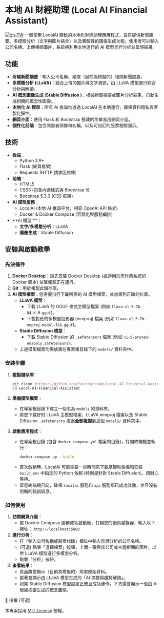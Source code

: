 # 本地 AI 財經助理 (Local AI Financial Assistant)

[![zh-TW](https://img.shields.io/badge/lang-zh--TW-blue.svg)](README.md) 一個使用 LocalAI 驅動的本地化財經助理應用程式，旨在提供新聞摘要、多模態分析（文字與圖片結合）以及實驗性的圖像生成功能。使用者可以輸入公司名稱，上傳相關圖片，系統將利用本地運行的 AI 模型進行分析並呈現結果。

##  功能

* **財經新聞摘要**：輸入公司名稱，獲取（目前為模擬的）相關新聞摘要。
* **多模態分析 (LLaVA)**：結合上傳的圖片與文字資訊，由 LLaVA 模型進行綜合分析與解讀。
* **AI 概念圖像生成 (Stable Diffusion )**：根據新聞摘要或圖片分析結果，自動生成相關的概念性圖像。
* **本地化 AI 模型**：所有 AI 推論均透過 LocalAI 在本地運行，確保資料隱私與客製化彈性。
* **網頁介面**：使用 Flask 和 Bootstrap 搭建的簡單易用網頁介面。
* **個性化前端**：包含開發者頭像和名稱，以及可自訂的股票相關圖示。

##  技術

* **後端**：
    * Python 3.9+
    * Flask (網頁框架)
    * Requests (HTTP 請求函式庫)
* **前端**：
    * HTML5
    * CSS3 (包含內嵌樣式與 Bootstrap 5)
    * Bootstrap 5.3.0 (CSS 框架)
* **AI 模型服務**：
    * LocalAI (本地 AI 推論平台，相容 OpenAI API 格式)
    * Docker & Docker Compose (容器化與服務編排)
* **AI 模型 **：
    * **文字/多模態分析**：LLaVA 
    * **圖像生成**：Stable Diffusion 

## 安裝與啟動教學

### 先決條件

1.  **Docker Desktop**：請先安裝 Docker Desktop (或適用於您作業系統的 Docker 版本) 並確保其正在運行。
2.  **Git**：用於複製此儲存庫。
3.  **AI 模型檔案**：您需要自行下載所需的 AI 模型檔案，並放置到正確的位置。
    * **LLaVA 模型**：
        * 下載 LLaVA 的 GGUF 格式主模型檔案 (例如 `llava-v1.5-7b-Q4_K_M.gguf`)。
        * 下載對應的多模態投影器 (mmproj) 檔案 (例如 `llava-v1.5-7b-mmproj-model-f16.gguf`)。
    * **Stable Diffusion 模型**：
        * 下載 Stable Diffusion 的 `.safetensors` 檔案 (例如 `v1-5-pruned-emaonly.safetensors`)。
    * 上述模型檔案均需放置在專案根目錄下的 `models/` 資料夾中。

### 安裝步驟

1.  **複製儲存庫**：
    ```bash
    git clone [https://github.com/YourUsername/Local-AI-Financial-Assistant.git](https://github.com/YourUsername/Local-AI-Financial-Assistant.git) # 請替換成您的儲存庫 URL
    cd Local-AI-Financial-Assistant
    ```

2.  **準備模型檔案**：
    * 在專案根目錄下建立一個名為 `models` 的資料夾。
    * 將您下載好的 LLaVA 主模型檔案、LLaVA mmproj 檔案以及 Stable Diffusion `.safetensors` 檔案**全部複製**到這個 `models/` 資料夾中。



3.  **啟動應用程式**：
    * 在專案根目錄 (包含 `docker-compose.yml` 檔案的目錄)，打開終端機並執行：
        ```bash
        docker-compose up --build
        ```
    * 首次啟動時，LocalAI 可能需要一些時間來下載基礎映像檔和安裝 `build_env` 中指定的 Python 依賴 (特別是針對 Stable Diffusion)。請耐心等待。
    * 留意終端機日誌，確保 `localai` 服務和 `app` 服務都已成功啟動，並且沒有明顯的錯誤訊息。

### 如何使用

1.  **訪問網頁介面**：
    * 當 Docker Compose 服務成功啟動後，打開您的網頁瀏覽器，輸入以下網址：
        `http://localhost:5000`
2.  **進行分析**：
    * 在「輸入公司名稱或股票代碼」欄位中輸入您想分析的公司名稱。
    * (可選) 點擊「選擇檔案」按鈕，上傳一張與該公司或主題相關的圖片，以供 LLaVA 模型進行多模態分析。
    * 點擊「分析」按鈕。
3.  **查看結果**：
    * 頁面將會顯示（目前為模擬的）爬取原始資料。
    * 接著會顯示由 LLaVA 模型生成的「AI 摘要與趨勢解讀」。
    * 如果 Stable Diffusion 模型設定正確且成功運作，下方還會顯示一張由 AI 根據摘要生成的概念圖像。



 📄 授權 (可選)

本專案採用 [MIT License](LICENSE) 授權。


